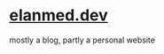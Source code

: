 # [elanmed.dev](https://elanmed.dev)

mostly a blog, partly a personal website

<!--
todo:
- playwright integration tests
- backups, at least on push
-->
